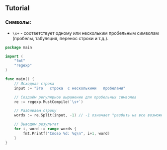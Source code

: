 ## Tutorial 


### Символы:
- `\s+` - соответствует одному или нескольким пробельным символам (пробелы, табуляция, перенос строки и т.д.).

```go
package main

import (
	"fmt"
	"regexp"
)

func main() {
	// Исходная строка
	input := "Это   строка  с несколькими   пробелами"

	// Создаём регулярное выражение для пробельных символов
	re := regexp.MustCompile(`\s+`)

	// Разбиваем строку
	words := re.Split(input, -1) // -1 означает "разбить на все возможные подстроки"

	// Выводим результат
	for i, word := range words {
		fmt.Printf("Слово %d: %q\n", i+1, word)
	}
}
```
